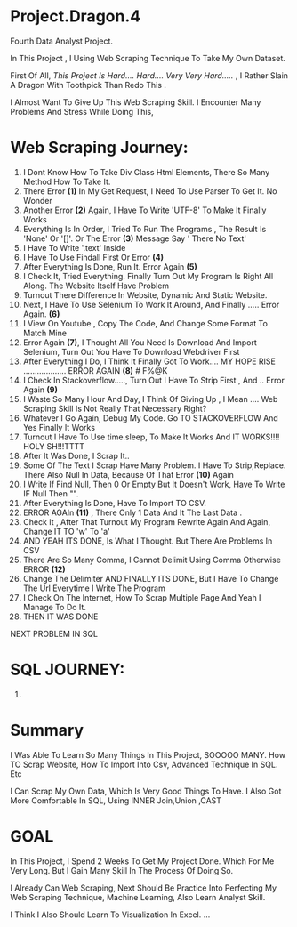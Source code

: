 # Project.Dragon.4
Fourth Data Analyst Project.

In This Project , I Using Web Scraping Technique To Take My Own Dataset.

First Of All, *This Project Is Hard.... Hard.... Very Very Hard.....* , I Rather Slain A Dragon With Toothpick Than Redo This .

I Almost Want To Give Up This Web Scraping Skill. I Encounter Many Problems And Stress While Doing This,

# Web Scraping Journey:
1. I Dont Know How To Take Div Class Html Elements, There So Many Method How To Take It. 
2. There Error **(1)** In My Get Request, I Need To Use Parser To Get It. No Wonder
3. Another Error **(2)** Again, I Have To Write 'UTF-8' To Make It Finally Works
4. Everything Is In Order, I Tried To Run The Programs , The Result Is 'None' Or '[]'. Or The Error **(3)** Message Say ' There No Text'
5. I Have To Write '.text' Inside 
6. I Have To Use Findall First Or Error **(4)**
7. After Everything Is Done, Run It. Error Again **(5)**
8. I Check It, Tried Everything. Finally Turn Out My Program Is Right All Along. The Website Itself Have Problem
9. Turnout There Difference In Website, Dynamic And Static Website.
10. Next, I Have To Use Selenium To Work It Around, And Finally .....  Error Again. **(6)**
11. I View On Youtube , Copy The Code, And Change Some Format To Match Mine
12. Error Again **(7)**, I Thought All You Need Is Download And Import Selenium, Turn Out You Have To Download Webdriver First
13. After Everything I Do, I Think It Finally Got To Work.... MY HOPE RISE ................... ERROR AGAIN **(8)** # F%@K
14. I Check In Stackoverflow.....,  Turn Out I Have To Strip First , And .. Error Again **(9)**
15. I Waste So Many Hour And Day, I Think Of Giving Up , I Mean .... Web Scraping Skill Is Not Really That Necessary Right?
16. Whatever I Go Again, Debug My Code. Go TO STACKOVERFLOW And Yes Finally It Works
17. Turnout I Have To Use time.sleep, To Make It Works And IT WORKS!!!! HOLY SH!!!TTTT
18. After It Was Done, I Scrap It..
19. Some Of The Text I Scrap Have Many Problem. I Have To Strip,Replace. There Also Null In Data, Because Of That Error **(10)** Again
20. I Write If Find Null, Then 0 Or Empty But It Doesn't Work, Have To Write IF Null Then "".
21. After Everything Is Done, Have To Import TO CSV. 
22. ERROR AGAIn **(11)** , There Only 1 Data And It The Last Data . 
23. Check It , After That Turnout My Program Rewrite Again And Again, Change IT TO 'w' To 'a'
24. AND YEAH ITS DONE, Is What I Thought. But There Are Problems In CSV
25. There Are So Many Comma, I Cannot Delimit Using Comma Otherwise ERROR **(12)**
26. Change The Delimiter AND FINALLY ITS DONE, But I Have To Change The Url Everytime I Write The Program
27. I Check On The Internet, How To Scrap Multiple Page And Yeah I Manage To Do It.
28. THEN IT WAS DONE

NEXT PROBLEM IN SQL

# SQL JOURNEY:
1.





# Summary
I Was Able To Learn So Many Things In This Project, SOOOOO MANY. How TO Scrap Website, How To Import Into Csv, Advanced Technique In SQL. Etc

I Can Scrap My Own Data, Which Is Very Good Things To Have. I Also Got More Comfortable In SQL, Using INNER Join,Union ,CAST


# GOAL
In This Project, I Spend 2 Weeks To Get My Project Done. Which For Me Very Long. But I Gain Many Skill In The Process Of Doing So.

I Already Can Web Scraping, Next Should Be Practice Into Perfecting My Web Scraping Technique, Machine Learning, Also Learn Analyst Skill.

I Think I Also Should Learn To Visualization In Excel.
...
